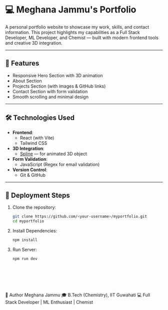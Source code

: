 # 💻 Meghana Jammu's Portfolio

A personal portfolio website to showcase my work, skills, and contact information. This project highlights my capabilities as a Full Stack Developer, ML Developer, and Chemist — built with modern frontend tools and creative 3D integration.

---

## 📌 Features

- Responsive Hero Section with 3D animation
- About Section
- Projects Section (with images & GitHub links)
- Contact Section with form validation
- Smooth scrolling and minimal design

---

## 🛠️ Technologies Used

- **Frontend**:  
  - React (with Vite)
  - Tailwind CSS
- **3D Integration**:  
  - [Spline](https://spline.design/) — for animated 3D object
- **Form Validation**:  
  - JavaScript (Regex for email validation)
- **Version Control**:  
  - Git & GitHub

---

## 🚀 Deployment Steps

1. Clone the repository:
   ```bash
   git clone https://github.com/<your-username>/myportfolio.git
   cd myportfolio
   
2. Install Dependencies:
   ```bash
   npm install

3. Run Server:
   ```bash
   npm run dev








🤍 Author
Meghana Jammu
🎓 B.Tech (Chemistry), IIT Guwahati
💻 Full Stack Developer | ML Enthusiast | Chemist
